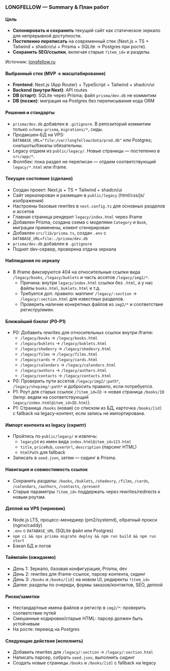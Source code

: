 ### LONGFELLOW — Summary & План работ

#### Цель
- **Склонировать и сохранить** текущий сайт как статическое зеркало для непрерывной доступности.
- **Постепенно переписать** на современный стек (Next.js + TS + Tailwind + shadcn/ui + Prisma + SQLite → Postgres при росте).
- **Сохранить SEO/ссылки**, включая старые `?item_id=` и разделы.

Источник: [longfellow.ru](https://longfellow.ru/)

#### Выбранный стек (MVP → масштабирование)
- **Frontend**: Next.js (App Router) + TypeScript + Tailwind + shadcn/ui
- **Backend (внутри Next)**: API routes
- **DB (старт)**: SQLite через Prisma; файл `prisma/dev.db` не коммитим
- **DB (позже)**: миграция на Postgres без переписывания кода ORM

#### Решения и стандарты
- `prisma/dev.db` добавлен в `.gitignore`. В репозиторий коммитим только `schema.prisma`, `migrations/*`, сиды.
- Продакшен-БД на VPS: `DATABASE_URL="file:/var/longfellow/data/prod.db"` или Postgres; снапшоты/бэкапы обязательны.
- Legacy отдаем из `public/legacy/`. Новые страницы — постепенно в `src/app/*`.
- Фоллбек: пока раздел не переписан — отдаем соответствующий `legacy/*.html` или iframe.

#### Текущее состояние (сделано)
- Создан проект: Next.js + TS + Tailwind + shadcn/ui
- Сайт зеркалирован и размещен в `public/legacy` (html/css/js/изображения)
- Настроены базовые rewrites в `next.config.ts` для основных разделов и ассетов
- Главная страница рендерит `legacy/index.html` через iframe
- Добавлен Prisma, создана схема с моделями `Category` и `Book`, миграции применены, клиент сгенерирован
- Добавлен `src/lib/prisma.ts`, создан `.env` с `DATABASE_URL=file:./prisma/dev.db`
- `prisma/dev.db` добавлен в `.gitignore`
- Поднят dev-сервер, проверена отдача зеркала

#### Наблюдения по зеркалу
- В iframe фиксируются 404 на относительные ссылки вида `/legacy/books`, `/legacy/buklets` и часть ассетов `/legacy/img2/*`.
  - Причина: внутри `legacy/index.html` ссылки без `.html`, а у нас файлы `books.html`, `buklets.html` и т.д.
  - Требуется доп. правило: маппинг `/legacy/:section` → `/legacy/:section.html` для известных разделов.
  - Проверить наличие конкретных файлов из `img2/*` и соответствие регистру/имен.

#### Ближайший бэклог (P0-P1)
- P0: Добавить rewrites для относительных ссылок внутри iframe:
  - `/legacy/books` → `/legacy/books.html`
  - `/legacy/buklets` → `/legacy/buklets.html`
  - `/legacy/shedevry` → `/legacy/shedevry.html`
  - `/legacy/films` → `/legacy/films.html`
  - `/legacy/cards` → `/legacy/cards.html`
  - `/legacy/calendars` → `/legacy/calendars.html`
  - `/legacy/authors` → `/legacy/authors.html`
  - `/legacy/contacts` → `/legacy/contacts.html`
- P0: Проверить пути ассетов `/legacy/img2/:path*`, `/legacy/shopimg/:path*` и добросить правило, если потребуется.
- P1: Роут для старых ссылок `/?item_id=ID` → новая страница `/books/ID` (temp: ведем на соответствующий `legacy/index.html@item_id=ID.html`).
- P1: Страница `/books` (новая) со списком из БД, карточка `/books/[id]` с fallback на legacy-контент, если запись не импортирована.

#### Импорт контента из legacy (скрипт)
- Пройтись по `public/legacy/` и извлечь:
  - `legacyId` из имен вида `index.html@item_id=123.html`
  - `title`, `priceRub`, `coverUrl`, `description` (парсинг HTML)
  - `htmlPath` для fallback
- Записать в `seed.json`, затем — сидинг в Prisma.

#### Навигация и совместимость ссылок
- Сохранить разделы: `/books`, `/buklets`, `/shedevry`, `/films`, `/cards`, `/calendars`, `/authors`, `/contacts`, `/present`
- Старые параметры `?item_id=` поддержать через rewrites/redirects к новым роутам.

#### Деплой на VPS (черновик)
- Node.js LTS, процесс-менеджер (pm2/systemd), обратный прокси (nginx/caddy)
- `.env` с `DATABASE_URL` (SQLite файл или Postgres)
- `npm ci && npx prisma migrate deploy && npm run build && npm run start`
- Бэкап БД и логов

#### Таймлайн (ожидаемо)
- День 1: Зеркало, базовая конфигурация, Prisma, dev
- День 2: rewrites для iframe-ссылок, парсер контента, сидинг
- День 3: `/books` и `/books/[id]` на новом UI, редиректы `?item_id=`
- Далее: разделы по очереди, формы заказов/контактов, SEO, деплой

#### Риски/заметки
- Нестандартные имена файлов и регистр в `img2/*`: проверить соответствие путей
- Смешанные кодировки/старые HTML: парсер должен быть устойчивым
- На росте: перевод на Postgres

#### Следующие действия (исполнить)
- Добавить rewrites для `/legacy/:section` → `/legacy/:section.html`
- Написать парсер, собрать `seed.json`, выполнить сидинг
- Создать новые страницы `/books` и `/books/[id]` с fallback на legacy

